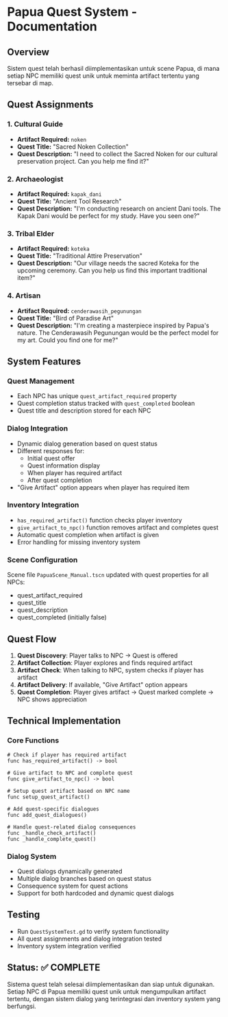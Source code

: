 # Papua Quest System - Documentation

## Overview
Sistem quest telah berhasil diimplementasikan untuk scene Papua, di mana setiap NPC memiliki quest unik untuk meminta artifact tertentu yang tersebar di map.

## Quest Assignments

### 1. Cultural Guide
- **Artifact Required:** `noken`
- **Quest Title:** "Sacred Noken Collection"
- **Quest Description:** "I need to collect the Sacred Noken for our cultural preservation project. Can you help me find it?"

### 2. Archaeologist 
- **Artifact Required:** `kapak_dani`
- **Quest Title:** "Ancient Tool Research"
- **Quest Description:** "I'm conducting research on ancient Dani tools. The Kapak Dani would be perfect for my study. Have you seen one?"

### 3. Tribal Elder
- **Artifact Required:** `koteka`
- **Quest Title:** "Traditional Attire Preservation"  
- **Quest Description:** "Our village needs the sacred Koteka for the upcoming ceremony. Can you help us find this important traditional item?"

### 4. Artisan
- **Artifact Required:** `cenderawasih_pegunungan`
- **Quest Title:** "Bird of Paradise Art"
- **Quest Description:** "I'm creating a masterpiece inspired by Papua's nature. The Cenderawasih Pegunungan would be the perfect model for my art. Could you find one for me?"

## System Features

### Quest Management
- Each NPC has unique `quest_artifact_required` property
- Quest completion status tracked with `quest_completed` boolean
- Quest title and description stored for each NPC

### Dialog Integration
- Dynamic dialog generation based on quest status
- Different responses for:
  - Initial quest offer
  - Quest information display
  - When player has required artifact
  - After quest completion
- "Give Artifact" option appears when player has required item

### Inventory Integration  
- `has_required_artifact()` function checks player inventory
- `give_artifact_to_npc()` function removes artifact and completes quest
- Automatic quest completion when artifact is given
- Error handling for missing inventory system

### Scene Configuration
Scene file `PapuaScene_Manual.tscn` updated with quest properties for all NPCs:
- quest_artifact_required
- quest_title  
- quest_description
- quest_completed (initially false)

## Quest Flow

1. **Quest Discovery**: Player talks to NPC → Quest is offered
2. **Artifact Collection**: Player explores and finds required artifact
3. **Artifact Check**: When talking to NPC, system checks if player has artifact
4. **Artifact Delivery**: If available, "Give Artifact" option appears
5. **Quest Completion**: Player gives artifact → Quest marked complete → NPC shows appreciation

## Technical Implementation

### Core Functions
```gdscript
# Check if player has required artifact
func has_required_artifact() -> bool

# Give artifact to NPC and complete quest  
func give_artifact_to_npc() -> bool

# Setup quest artifact based on NPC name
func setup_quest_artifact()

# Add quest-specific dialogues
func add_quest_dialogues()

# Handle quest-related dialog consequences
func _handle_check_artifact()
func _handle_complete_quest()
```

### Dialog System
- Quest dialogs dynamically generated
- Multiple dialog branches based on quest status
- Consequence system for quest actions
- Support for both hardcoded and dynamic quest dialogs

## Testing
- Run `QuestSystemTest.gd` to verify system functionality
- All quest assignments and dialog integration tested
- Inventory system integration verified

## Status: ✅ COMPLETE
Sistema quest telah selesai diimplementasikan dan siap untuk digunakan. Setiap NPC di Papua memiliki quest unik untuk mengumpulkan artifact tertentu, dengan sistem dialog yang terintegrasi dan inventory system yang berfungsi.